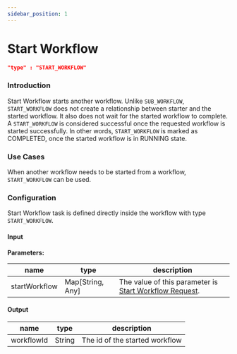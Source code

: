 ```yaml
---
sidebar_position: 1
---
```

# Start Workflow
```json
"type" : "START_WORKFLOW"
```
### Introduction

Start Workflow starts another workflow. Unlike `SUB_WORKFLOW`, `START_WORKFLOW` does
not create a relationship between starter and the started workflow. It also does not wait for the started workflow to complete. A `START_WORKFLOW` is 
considered successful once the requested workflow is started successfully. In other words, `START_WORKFLOW` is marked as COMPLETED, once the started 
workflow is in RUNNING state.

### Use Cases

When another workflow needs to be started from a workflow, `START_WORKFLOW` can be used. 

### Configuration

Start Workflow task is defined directly inside the workflow with type `START_WORKFLOW`.

#### Input

**Parameters:**

| name          | type             | description                                                                                                         |
|---------------|------------------|---------------------------------------------------------------------------------------------------------------------|
| startWorkflow | Map[String, Any] | The value of this parameter is [Start Workflow Request](../../gettingstarted/startworkflow#start-workflow-request). |

#### Output

| name       | type   | description                    |
|------------|--------|--------------------------------|
| workflowId | String | The id of the started workflow |
